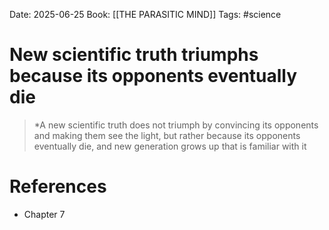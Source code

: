 Date: 2025-06-25
Book: [[THE PARASITIC MIND]]
Tags: #science 


# New scientific truth triumphs because its opponents eventually die

>*A new scientific truth does not triumph by convincing its opponents and making them see the light, but rather because its opponents eventually die, and new  generation grows up that is familiar with it

# References
- Chapter 7
 